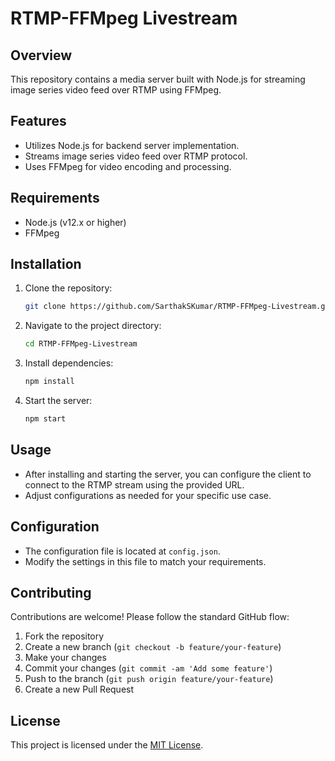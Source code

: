 # RTMP-FFMpeg Livestream

## Overview

This repository contains a media server built with Node.js for streaming image series video feed over RTMP using FFMpeg.

## Features

- Utilizes Node.js for backend server implementation.
- Streams image series video feed over RTMP protocol.
- Uses FFMpeg for video encoding and processing.

## Requirements

- Node.js (v12.x or higher)
- FFMpeg

## Installation

1. Clone the repository:

    ```bash
    git clone https://github.com/SarthakSKumar/RTMP-FFMpeg-Livestream.git
    ```

2. Navigate to the project directory:

    ```bash
    cd RTMP-FFMpeg-Livestream
    ```

3. Install dependencies:

    ```bash
    npm install
    ```

4. Start the server:

    ```bash
    npm start
    ```

## Usage

- After installing and starting the server, you can configure the client to connect to the RTMP stream using the provided URL.
- Adjust configurations as needed for your specific use case.

## Configuration

- The configuration file is located at `config.json`.
- Modify the settings in this file to match your requirements.

## Contributing

Contributions are welcome! Please follow the standard GitHub flow:

1. Fork the repository
2. Create a new branch (`git checkout -b feature/your-feature`)
3. Make your changes
4. Commit your changes (`git commit -am 'Add some feature'`)
5. Push to the branch (`git push origin feature/your-feature`)
6. Create a new Pull Request

## License

This project is licensed under the [MIT License](LICENSE).
